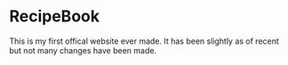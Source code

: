 # RecipeBook
This is my first offical website ever made. It has been slightly as of recent but not many changes have been made.
